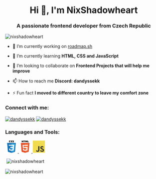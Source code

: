 <h1 align="center">Hi 👋, I'm NixShadowheart</h1>
<h3 align="center">A passionate frontend developer from Czech Republic</h3>

<p align="left"> <img src="https://komarev.com/ghpvc/?username=nixshadowheart&label=Profile%20views&color=0e75b6&style=flat" alt="nixshadowheart" /> </p>

- 🔭 I’m currently working on [roadmap.sh](https://github.com/NixShadowheart/roadmap.sh)

- 🌱 I’m currently learning **HTML, CSS and JavaScript**

- 👯 I’m looking to collaborate on **Frontend Projects that will help me improve**

- 📫 How to reach me **Discord: dandyssekk**

- ⚡ Fun fact **I moved to different country to leave my comfort zone**

<h3 align="left">Connect with me:</h3>
<p align="left">
<a href="https://instagram.com/dandyssekk" target="blank"><img align="center" src="https://raw.githubusercontent.com/rahuldkjain/github-profile-readme-generator/master/src/images/icons/Social/instagram.svg" alt="dandyssekk" height="30" width="40" /></a>
<a href="https://discord.gg/dandyssekk" target="blank"><img align="center" src="https://raw.githubusercontent.com/rahuldkjain/github-profile-readme-generator/master/src/images/icons/Social/discord.svg" alt="dandyssekk" height="30" width="40" /></a>
</p>

<h3 align="left">Languages and Tools:</h3>
<p align="left"> <a href="https://www.w3schools.com/css/" target="_blank" rel="noreferrer"> <img src="https://raw.githubusercontent.com/devicons/devicon/master/icons/css3/css3-original-wordmark.svg" alt="css3" width="40" height="40"/> </a> <a href="https://www.w3.org/html/" target="_blank" rel="noreferrer"> <img src="https://raw.githubusercontent.com/devicons/devicon/master/icons/html5/html5-original-wordmark.svg" alt="html5" width="40" height="40"/> </a> <a href="https://developer.mozilla.org/en-US/docs/Web/JavaScript" target="_blank" rel="noreferrer"> <img src="https://raw.githubusercontent.com/devicons/devicon/master/icons/javascript/javascript-original.svg" alt="javascript" width="40" height="40"/> </a> </p>

<p>&nbsp;<img align="center" src="https://github-readme-stats.vercel.app/api?username=nixshadowheart&show_icons=true&locale=en" alt="nixshadowheart" /></p>

<p><img align="center" src="https://github-readme-streak-stats.herokuapp.com/?user=nixshadowheart&" alt="nixshadowheart" /></p>
